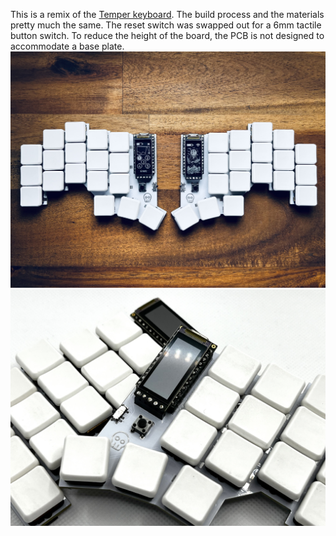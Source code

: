 This is a remix of the [Temper keyboard](https://github.com/raeedcho/temper). 
The build process and the materials pretty much the same. The reset switch was swapped out for a 6mm tactile button switch. 
To reduce the height of the board, the PCB is not designed to accommodate a base plate. 
![Bad Temper top view](https://github.com/essFitt/Bad-Temper/blob/main/images/IMG_2160.jpg?raw=true)
![Bad Temper close up](https://github.com/essFitt/Bad-Temper/blob/main/images/IMG_2162.jpg?raw=true)
